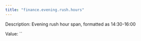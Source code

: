 ```yaml
---
title: "finance.evening.rush.hours"
---
```


Description: Evening rush hour span, formatted as 14:30-16:00

Value: ``